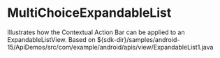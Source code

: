 MultiChoiceExpandableList
=========================
Illustrates how the Contextual Action Bar can be applied to an ExpandableListView. Based on 
${sdk-dir}/samples/android-15/ApiDemos/src/com/example/android/apis/view/ExpandableList1.java

